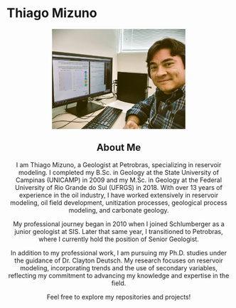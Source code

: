 # Thiago Mizuno

<div style="text-align: center;">
  <img src="profile_photo.jpg" alt="Thiago Mizuno" style="width: 300px; height: auto; display: block; margin: 0 auto;">
  <h2>About Me</h2>
  <p>
    I am Thiago Mizuno, a Geologist at Petrobras, specializing in reservoir modeling. I completed my B.Sc. in Geology at the State University of Campinas (UNICAMP) in 2009 and my M.Sc. in Geology at the Federal University of Rio Grande do Sul (UFRGS) in 2018. With over 13 years of experience in the oil industry, I have worked extensively in reservoir modeling, oil field development, unitization processes, geological process modeling, and carbonate geology.
  </p>
  <p>
    My professional journey began in 2010 when I joined Schlumberger as a junior geologist at SIS. Later that same year, I transitioned to Petrobras, where I currently hold the position of Senior Geologist.
  </p>
  <p>
    In addition to my professional work, I am pursuing my Ph.D. studies under the guidance of Dr. Clayton Deutsch. My research focuses on reservoir modeling, incorporating trends and the use of secondary variables, reflecting my commitment to advancing my knowledge and expertise in the field.
  </p>
  <p>Feel free to explore my repositories and projects!</p>
</div>
